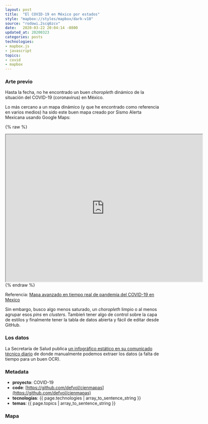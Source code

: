 ```yaml
---
layout: post
title:  "El COVID-19 en México por estados"
style: "mapbox://styles/mapbox/dark-v10"
source: "rodowi.2scq6zcv"
date:   2020-03-22 20:04:14 -0800
updated_at: 20200323
categories: posts
technologies:
- mapbox.js
- javascript
topics:
- covid
- mapbox
---
```


### Arte previo

Hasta la fecha, no he encontrado un buen _choropleth_ dinámico
de la situación del COVID-19 (coronavirus) en México.

Lo más cercano a un mapa dinámico (y que he encontrado como referencia
en varios medios) ha sido este buen mapa creado por Sismo Alerta
Mexicana usando Google Maps:

{% raw %}
<iframe src="https://www.google.com/maps/d/embed?mid=1-XnTNpU7R4XiVewJh_nwcpUrtGgd4gwu" width="640" height="480"></iframe>
{% endraw %}

Referencia: [Mapa avanzado en tiempo real de pandemia del COVID-19 en Mexico](https://www.google.com/maps/d/u/0/viewer?mid=1-XnTNpU7R4XiVewJh_nwcpUrtGgd4gwu&shorturl=1&ll=23.94570947621723%2C-100.96115414999997&z=5)

Sin embargo, busco algo menos saturado, un _choropleth_ limpio o
al menos agrupar esos _pins_ en _clusters_. Tambień tener algo de
control sobre la capa de estilos y finalmente tener la tabla de datos
abierta y fácil de editar desde GitHub.

### Los datos

La Secretaría de Salud publica [un infográfico estático en su comunicado
técnico diario](https://www.gob.mx/salud/prensa/nuevo-coronavirus-en-el-mundo-covid-19-comunicado-tecnico-diario-238709) de donde manualmente podemos extraer los datos (a falta de tiempo para un buen OCR).

### Metadata

- **proyecto**: COVID-19
- **code**: [https://github.com/defvol/cienmapas](https://github.com/defvol/cienmapas)
- **tecnologías**: {{ page.technologies | array_to_sentence_string }}
- **temas**: {{ page.topics | array_to_sentence_string }}

### Mapa
